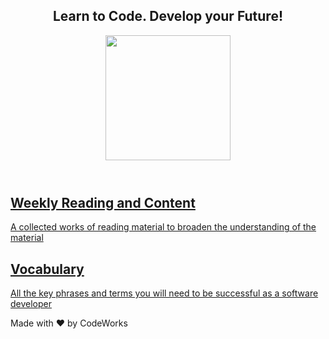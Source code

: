 <section class="home">
  <header class="text-center mb-5">
    <h2 id="description text-center">Learn to Code. Develop your Future!</h2>
    <img height="200" src="https://bcw.blob.core.windows.net/public/img/8600856373152463">
  </header>

  <div class="features" style="transition: transform 0.25s ease-in-out 0.16s, opacity 0.25s ease-in-out 0.16s; transform: translateY(0px); opacity: 1; ">
    <div class="feature">
      <a href="/fs-student-guide/resources" title="Readings">
        <h2>Weekly Reading and Content</h2> 
        <p>A collected works of reading material to broaden the understanding of the material</p>
      </a>
    </div>
    <div class="feature">
      <a href="/fs-student-guide/vocab" title="Vocabulary">
        <h2>Vocabulary</h2> 
        <p>All the key phrases and terms you will need to be successful as a software developer</p>
      </a>
    </div>
  </div>

  <footer class="mt-5 pt-5 footer-wrapper">
    <div class="footer">Made with ❤️ by CodeWorks</div>
  </footer>
</section>